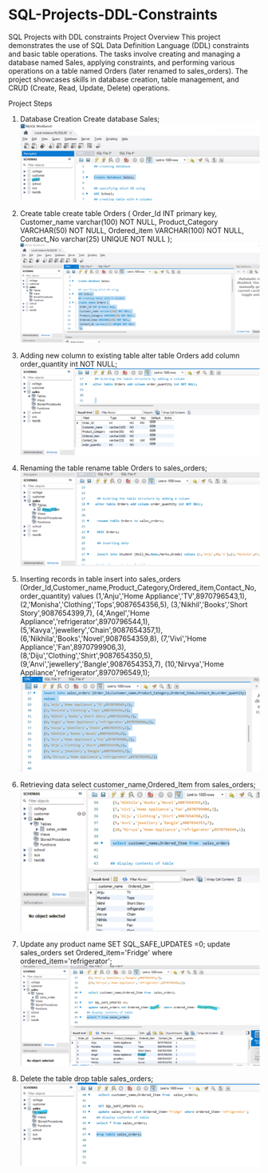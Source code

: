 # SQL-Projects-DDL-Constraints
SQL Projects with DDL constraints
Project Overview
This project demonstrates the use of SQL Data Definition Language (DDL) constraints and basic table operations. The tasks involve creating and managing a database named Sales, applying constraints, and performing various operations on a table named Orders (later renamed to sales_orders). The project showcases skills in database creation, table management, and CRUD (Create, Read, Update, Delete) operations.

Project Steps

1. Database Creation
   Create database Sales;
   ![SQL-Projects-DDL-Constraints](https://github.com/Sarikav123/SQL-Projects-DDL-Constraints/blob/main/created%20db.png)
   
2. Create table
     create table Orders (
     Order_Id INT primary key,
     Customer_name varchar(100) NOT NULL,
     Product_Category VARCHAR(50) NOT NULL,
     Ordered_item VARCHAR(100) NOT NULL,
     Contact_No varchar(25) UNIQUE NOT NULL
     );
      ![SQL-Projects-DDL-Constraints](https://github.com/Sarikav123/SQL-Projects-DDL-Constraints/blob/main/table%20created.png)
   
3. Adding new column to existing table
   alter table Orders add column order_quantity int NOT NULL;
   ![SQL-Projects-DDL-Constraints](https://github.com/Sarikav123/SQL-Projects-DDL-Constraints/blob/main/adding%20new%20column.png)
   
4. Renaming the table
   rename table Orders to sales_orders;
   ![SQL-Projects-DDL-Constraints](https://github.com/Sarikav123/SQL-Projects-DDL-Constraints/blob/main/renaming%20table.png)
   

5. Inserting records in table
   insert into sales_orders (Order_Id,Customer_name,Product_Category,Ordered_item,Contact_No,order_quantity) 
   values 
   (1,'Anju','Home Appliance','TV',8970796543,1),
   (2,'Monisha','Clothing','Tops',9087654356,5),
   (3,'Nikhil','Books','Short Story',9087654399,7),
   (4,'Angel','Home Appliance','refrigerator',8970796544,1),
   (5,'Kavya','jewellery','Chain',9087654357,1),
   (6,'Nikhila','Books','Novel',9087654359,8),
   (7,'Vivi','Home Appliance','Fan',8970799906,3),
   (8,'Diju','Clothing','Shirt',9087654350,5),
   (9,'Anvi','jewellery','Bangle',9087654353,7),
   (10,'Nirvya','Home Appliance','refrigerator',8970796549,1);
   ![SQL-Projects-DDL-Constraints](https://github.com/Sarikav123/SQL-Projects-DDL-Constraints/blob/main/insert%20data.png)
   

6. Retrieving data
   select customer_name,Ordered_Item from  sales_orders;
   ![SQL-Projects-DDL-Constraints](https://github.com/Sarikav123/SQL-Projects-DDL-Constraints/blob/main/retrieve%20data.png)
   

7. Update any product name
   SET SQL_SAFE_UPDATES =0;
   update sales_orders set Ordered_item='Fridge' where ordered_item='refrigerator';
![SQL-Projects-DDL-Constraints](https://github.com/Sarikav123/SQL-Projects-DDL-Constraints/blob/main/update%20product.png)


8. Delete the table
   drop table sales_orders;
![SQL-Projects-DDL-Constraints](https://github.com/Sarikav123/SQL-Projects-DDL-Constraints/blob/main/drop%20the%20table.png)

   

